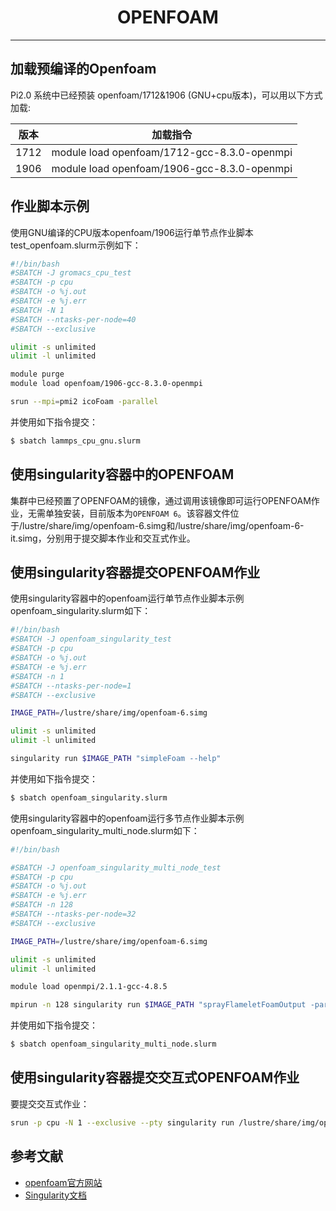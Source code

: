 # <center>OPENFOAM<center>

---------

## 加载预编译的Openfoam

Pi2.0 系统中已经预装 openfoam/1712&1906 (GNU+cpu版本)，可以用以下方式加载: 

版本|加载指令
---|:--:
1712| module load openfoam/1712-gcc-8.3.0-openmpi
1906| module load openfoam/1906-gcc-8.3.0-openmpi


## 作业脚本示例

使用GNU编译的CPU版本openfoam/1906运行单节点作业脚本test_openfoam.slurm示例如下：

```bash
#!/bin/bash
#SBATCH -J gromacs_cpu_test
#SBATCH -p cpu
#SBATCH -o %j.out
#SBATCH -e %j.err
#SBATCH -N 1
#SBATCH --ntasks-per-node=40
#SBATCH --exclusive

ulimit -s unlimited
ulimit -l unlimited

module purge
module load openfoam/1906-gcc-8.3.0-openmpi

srun --mpi=pmi2 icoFoam -parallel
```

并使用如下指令提交：

```bash
$ sbatch lammps_cpu_gnu.slurm
```

## 使用singularity容器中的OPENFOAM

集群中已经预置了OPENFOAM的镜像，通过调用该镜像即可运行OPENFOAM作业，无需单独安装，目前版本为`OPENFOAM 6`。该容器文件位于/lustre/share/img/openfoam-6.simg和/lustre/share/img/openfoam-6-it.simg，分别用于提交脚本作业和交互式作业。

## 使用singularity容器提交OPENFOAM作业

使用singularity容器中的openfoam运行单节点作业脚本示例openfoam_singularity.slurm如下：

```bash
#!/bin/bash
#SBATCH -J openfoam_singularity_test
#SBATCH -p cpu
#SBATCH -o %j.out
#SBATCH -e %j.err
#SBATCH -n 1
#SBATCH --ntasks-per-node=1
#SBATCH --exclusive

IMAGE_PATH=/lustre/share/img/openfoam-6.simg

ulimit -s unlimited
ulimit -l unlimited

singularity run $IMAGE_PATH "simpleFoam --help"
```

并使用如下指令提交：

```bash
$ sbatch openfoam_singularity.slurm
```

使用singularity容器中的openfoam运行多节点作业脚本示例openfoam_singularity_multi_node.slurm如下：

```bash
#!/bin/bash

#SBATCH -J openfoam_singularity_multi_node_test
#SBATCH -p cpu
#SBATCH -o %j.out
#SBATCH -e %j.err
#SBATCH -n 128
#SBATCH --ntasks-per-node=32
#SBATCH --exclusive

IMAGE_PATH=/lustre/share/img/openfoam-6.simg

ulimit -s unlimited
ulimit -l unlimited

module load openmpi/2.1.1-gcc-4.8.5

mpirun -n 128 singularity run $IMAGE_PATH "sprayFlameletFoamOutput -parallel"
```

并使用如下指令提交：

```bash
$ sbatch openfoam_singularity_multi_node.slurm
```

## 使用singularity容器提交交互式OPENFOAM作业

要提交交互式作业：

```bash
srun -p cpu -N 1 --exclusive --pty singularity run /lustre/share/img/openfoam-6-it.simg
```

## 参考文献

- [openfoam官方网站](https://openfoam.org/)
- [Singularity文档](https://sylabs.io/guides/3.5/user-guide/)
